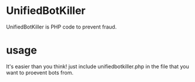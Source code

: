 # UnifiedBotKiller
UnifiedBotKiller is PHP code to prevent fraud.
# usage
It's easier than you think! just include unifiedbotkiller.php in the file that you want to proevent bots from.
